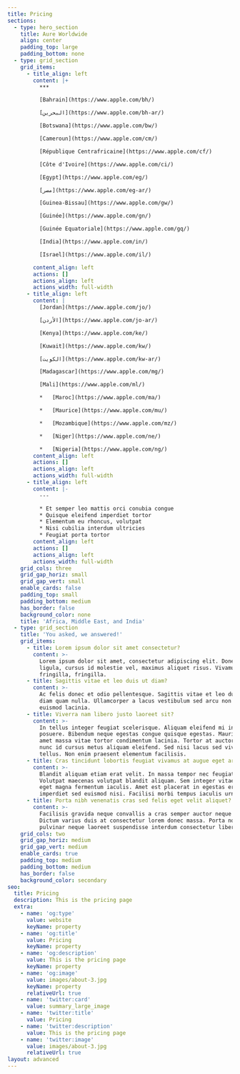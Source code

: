 ```yaml
---
title: Pricing
sections:
  - type: hero_section
    title: Aure Worldwide
    align: center
    padding_top: large
    padding_bottom: none
  - type: grid_section
    grid_items:
      - title_align: left
        content: |+
          ***

          [Bahrain](https://www.apple.com/bh/)

          [البحرين](https://www.apple.com/bh-ar/)

          [Botswana](https://www.apple.com/bw/)

          [Cameroun](https://www.apple.com/cm/)

          [République Centrafricaine](https://www.apple.com/cf/)

          [Côte d'Ivoire](https://www.apple.com/ci/)

          [Egypt](https://www.apple.com/eg/)

          [مصر](https://www.apple.com/eg-ar/)

          [Guinea-Bissau](https://www.apple.com/gw/)

          [Guinée](https://www.apple.com/gn/)

          [Guinée Equatoriale](https://www.apple.com/gq/)

          [India](https://www.apple.com/in/)

          [Israel](https://www.apple.com/il/)

        content_align: left
        actions: []
        actions_align: left
        actions_width: full-width
      - title_align: left
        content: |
          [Jordan](https://www.apple.com/jo/)

          [الأردن](https://www.apple.com/jo-ar/)

          [Kenya](https://www.apple.com/ke/)

          [Kuwait](https://www.apple.com/kw/)

          [الكويت](https://www.apple.com/kw-ar/)

          [Madagascar](https://www.apple.com/mg/)

          [Mali](https://www.apple.com/ml/)

          *   [Maroc](https://www.apple.com/ma/)

          *   [Maurice](https://www.apple.com/mu/)

          *   [Mozambique](https://www.apple.com/mz/)

          *   [Niger](https://www.apple.com/ne/)

          *   [Nigeria](https://www.apple.com/ng/)
        content_align: left
        actions: []
        actions_align: left
        actions_width: full-width
      - title_align: left
        content: |-
          ---

          * Et semper leo mattis orci conubia congue
          * Quisque eleifend imperdiet tortor
          * Elementum eu rhoncus, volutpat
          * Nisi cubilia interdum ultricies
          * Feugiat porta tortor
        content_align: left
        actions: []
        actions_align: left
        actions_width: full-width
    grid_cols: three
    grid_gap_horiz: small
    grid_gap_vert: small
    enable_cards: false
    padding_top: small
    padding_bottom: medium
    has_border: false
    background_color: none
    title: 'Africa, Middle East, and India'
  - type: grid_section
    title: 'You asked, we answered!'
    grid_items:
      - title: Lorem ipsum dolor sit amet consectetur?
        content: >-
          Lorem ipsum dolor sit amet, consectetur adipiscing elit. Donec nisl
          ligula, cursus id molestie vel, maximus aliquet risus. Vivamus in nibh
          fringilla, fringilla.
      - title: Sagittis vitae et leo duis ut diam?
        content: >-
          Ac felis donec et odio pellentesque. Sagittis vitae et leo duis ut
          diam quam nulla. Ullamcorper a lacus vestibulum sed arcu non odio
          euismod lacinia.
      - title: Viverra nam libero justo laoreet sit?
        content: >-
          In tellus integer feugiat scelerisque. Aliquam eleifend mi in nulla
          posuere. Bibendum neque egestas congue quisque egestas. Mauris sit
          amet massa vitae tortor condimentum lacinia. Tortor at auctor urna
          nunc id cursus metus aliquam eleifend. Sed nisi lacus sed viverra
          tellus. Non enim praesent elementum facilisis.
      - title: Cras tincidunt lobortis feugiat vivamus at augue eget arcu?
        content: >-
          Blandit aliquam etiam erat velit. In massa tempor nec feugiat.
          Volutpat maecenas volutpat blandit aliquam. Sem integer vitae justo
          eget magna fermentum iaculis. Amet est placerat in egestas erat
          imperdiet sed euismod nisi. Facilisi morbi tempus iaculis urna.
      - title: Porta nibh venenatis cras sed felis eget velit aliquet?
        content: >-
          Facilisis gravida neque convallis a cras semper auctor neque vitae.
          Dictum varius duis at consectetur lorem donec massa. Porta non
          pulvinar neque laoreet suspendisse interdum consectetur libero.
    grid_cols: two
    grid_gap_horiz: medium
    grid_gap_vert: medium
    enable_cards: true
    padding_top: medium
    padding_bottom: medium
    has_border: false
    background_color: secondary
seo:
  title: Pricing
  description: This is the pricing page
  extra:
    - name: 'og:type'
      value: website
      keyName: property
    - name: 'og:title'
      value: Pricing
      keyName: property
    - name: 'og:description'
      value: This is the pricing page
      keyName: property
    - name: 'og:image'
      value: images/about-3.jpg
      keyName: property
      relativeUrl: true
    - name: 'twitter:card'
      value: summary_large_image
    - name: 'twitter:title'
      value: Pricing
    - name: 'twitter:description'
      value: This is the pricing page
    - name: 'twitter:image'
      value: images/about-3.jpg
      relativeUrl: true
layout: advanced
---
```

